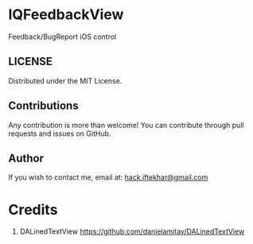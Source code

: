 IQFeedbackView
==============

Feedback/BugReport iOS control

 
LICENSE
---
Distributed under the MIT License.

Contributions
---
Any contribution is more than welcome! You can contribute through pull requests and issues on GitHub.

Author
---
If you wish to contact me, email at: hack.iftekhar@gmail.com



Credits
==============

1) DALinedTextView
https://github.com/danielamitay/DALinedTextView
